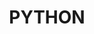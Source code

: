 ---
title: PYTHON
description: PYTHON相关学习笔记
image:

# Badge style
style:
    background: "#fadf6c"
    color: "#fff"
---